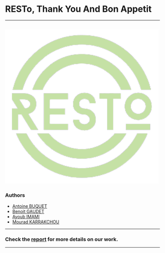 # RESTo, Thank You And Bon Appetit
---
![](/front-end-resto/src/assets/resto-logo-vert.png)
---
### Authors
- [Antoine BUQUET](https://github.com/antoinebqt)
- [Benoit GAUDET](https://github.com/BenoitGAUDET38)
- [Ayoub IMAMI](https://github.com/AyoubIMAMI)
- [Mourad KARRAKCHOU](https://github.com/MouradKarrakchou)
---
### Check the [report](/CI_Rapport_RESTo.pdf) for more details on our work.
---
